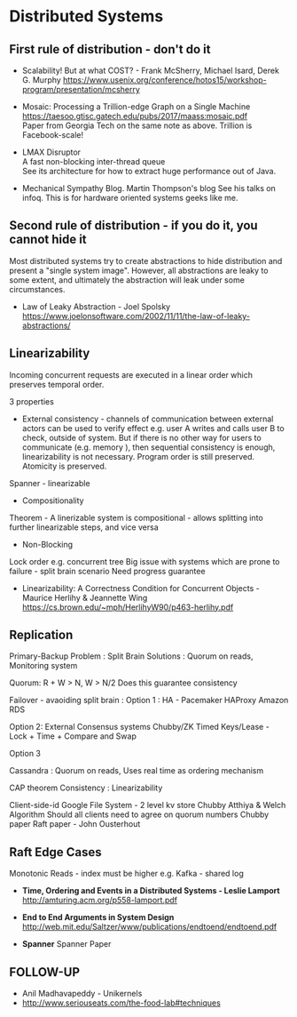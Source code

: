 # Distributed Systems

## First rule of distribution - don't do it

* Scalability! But at what COST? - Frank McSherry, Michael Isard, Derek G. Murphy
  https://www.usenix.org/conference/hotos15/workshop-program/presentation/mcsherry

* Mosaic: Processing a Trillion-edge Graph on a Single Machine
  https://taesoo.gtisc.gatech.edu/pubs/2017/maass:mosaic.pdf  
  Paper from Georgia Tech on the same note as above. Trillion is Facebook-scale!

* LMAX Disruptor  
   A fast non-blocking inter-thread queue  
   See its architecture for how to extract huge performance out of Java.

* Mechanical Sympathy Blog. Martin Thompson's blog
  See his talks on infoq. This is for hardware oriented systems geeks like me. 

## Second rule of distribution - if you do it, you cannot hide it

Most distributed systems try to create abstractions to hide distribution and present a "single system image". However, all abstractions are leaky to some extent, and ultimately the abstraction will leak under some circumstances.

* Law of Leaky Abstraction - Joel Spolsky  
  https://www.joelonsoftware.com/2002/11/11/the-law-of-leaky-abstractions/

## Linearizability

Incoming concurrent requests are executed in a linear order which preserves temporal order.

3 properties

* External consistency - channels of communication between external actors can be used to verify effect e.g. user A writes and calls user B to check, outside of system. But if there is no other way for users to communicate (e.g. memory ), then sequential consistency is enough, linearizability is not necessary. Program order is still preserved. Atomicity is preserved.

Spanner - linearizable 

* Compositionality

Theorem - A linerizable system is compositional - allows splitting into further linearizable steps, and vice versa

* Non-Blocking

Lock order e.g. concurrent tree
Big issue with systems which are prone to failure - split brain scenario
Need progress guarantee

* Linearizability: A Correctness Condition for Concurrent Objects - Maurice Herlihy & Jeannette Wing  
  https://cs.brown.edu/~mph/HerlihyW90/p463-herlihy.pdf

## Replication

Primary-Backup
  Problem : Split Brain
  Solutions : Quorum on reads, Monitoring system

Quorum: R + W > N, W > N/2
Does this guarantee consistency 

Failover - avaoiding split brain :
Option 1 : 
HA - Pacemaker
HAProxy
Amazon RDS

Option 2: External Consensus systems
Chubby/ZK
Timed Keys/Lease - Lock + Time + Compare and Swap

Option 3


Cassandra : Quorum on reads, Uses real time as ordering mechanism

CAP theorem
  Consistency : Linearizability

Client-side-id
Google File System - 2 level kv store
Chubby
Atthiya & Welch Algorithm 
Should all clients need to agree on quorum numbers
Chubby paper
Raft paper - John Ousterhout

## Raft Edge Cases

Monotonic Reads - index must be higher 
e.g. Kafka - shared log

- **Time, Ordering and Events in a Distributed Systems - Leslie Lamport**
  http://amturing.acm.org/p558-lamport.pdf

- **End to End Arguments in System Design** 
  http://web.mit.edu/Saltzer/www/publications/endtoend/endtoend.pdf

- **Spanner**
  Spanner Paper

## FOLLOW-UP

- Anil Madhavapeddy - Unikernels
- http://www.seriouseats.com/the-food-lab#techniques
